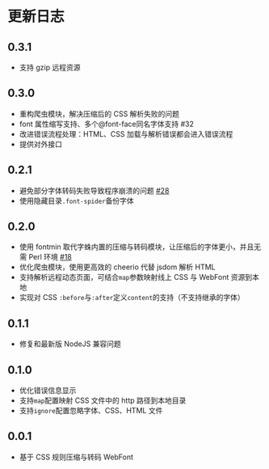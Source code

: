 # 更新日志

## 0.3.1

* 支持 gzip 远程资源

## 0.3.0

* 重构爬虫模块，解决压缩后的 CSS 解析失败的问题
* font 属性缩写支持、多个@font-face同名字体支持 #32
* 改进错误流程处理：HTML、CSS 加载与解析错误都会进入错误流程
* 提供对外接口

## 0.2.1

* 避免部分字体转码失败导致程序崩溃的问题 [#28](https://github.com/aui/font-spider/issues/28)
* 使用隐藏目录`.font-spider`备份字体

## 0.2.0

* 使用 fontmin 取代字蛛内置的压缩与转码模块，让压缩后的字体更小，并且无需 Perl 环境 [#18](https://github.com/aui/font-spider/issues/18)
* 优化爬虫模块，使用更高效的 cheerio 代替 jsdom 解析 HTML
* 支持解析远程动态页面，可结合`map`参数映射线上 CSS 与 WebFont 资源到本地
* 实现对 CSS `:before`与`:after`定义`content`的支持（不支持继承的字体）

## 0.1.1

* 修复和最新版 NodeJS 兼容问题

## 0.1.0

* 优化错误信息显示
* 支持`map`配置映射 CSS 文件中的 http 路径到本地目录
* 支持`ignore`配置忽略字体、CSS、HTML 文件
  
## 0.0.1

* 基于 CSS 规则压缩与转码 WebFont